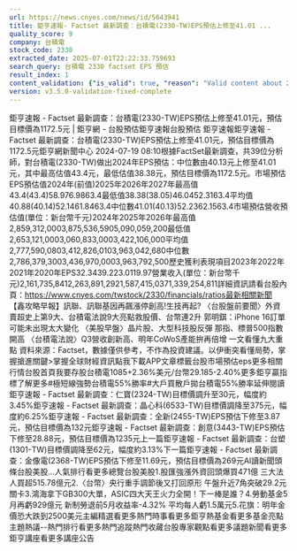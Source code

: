 ```yaml
---
url: https://news.cnyes.com/news/id/5643941
title: 鉅亨速報- Factset 最新調查：台積電(2330-TW)EPS預估上修至41.01 ...
quality_score: 9
company: 台積電
stock_code: 2330
extracted_date: 2025-07-01T22:22:33.759693
search_query: 台積電 2330 factset EPS 預估
result_index: 1
content_validation: {"is_valid": true, "reason": "Valid content about 2330"}
version: v3.5.0-validation-fixed-complete
---
```


鉅亨速報 - Factset 最新調查：台積電(2330-TW)EPS預估上修至41.01元，預估目標價為1172.5元 | 鉅亨網 - 台股預估‌‌鉅亨速報台股預估 鉅亨速報鉅亨速報 - Factset 最新調查：台積電(2330-TW)EPS預估上修至41.01元，預估目標價為1172.5元鉅亨網新聞中心 2024-07-19 08:10‌根據FactSet最新調查，共39位分析師，對台積電(2330-TW)做出2024年EPS預估：中位數由40.13元上修至41.01元，其中最高估值43.4元，最低估值38.38元，預估目標價為1172.5元。市場預估EPS預估值2024年(前值)2025年2026年2027年最高值43.4(43.4)58.976.9863.4最低值38.38(38.05)46.0452.3163.4平均值40.88(40.14)52.1461.8463.4中位數41.01(40.13)52.2362.1563.4市場預估營收‌預估值(單位：新台幣千元)2024年2025年2026年最高值2,859,312,0003,875,536,5905,090,059,200最低值2,653,121,0003,060,833,0003,422,106,000平均值2,777,590,0803,412,826,0103,963,042,680中位數2,786,379,3003,436,970,0003,963,792,500歷史獲利表現項目2023年2022年2021年2020年EPS32.3439.223.0119.97營業收入(單位：新台幣千元)2,161,735,8412,263,891,2921,587,415,0371,339,254,811詳細資訊請看台股內頁：https://www.cnyes.com/twstock/2330/financials/ratios最新相關新聞 【鑫攻略早報】訊聯、訊聯基因再飆漲停創高!生技再起? 〈台股盤前要聞〉外資賣超史上第9大、台積電法說9大亮點救股價、台幣連2升 郭明錤：iPhone 16訂單可能未出現太大變化 〈美股早盤〉晶片股、大型科技股反彈 那指、標普500指數開高 〈台積電法說〉Q3營收創新高、明年CoWoS產能拚再倍增 一文看懂九大重點 資料來源：Factset，數據僅供參考，不作為投資建議。以伊衝突看懂局勢，掌握搶進關鍵>掌握全球財經資訊點我下載APP文章標籤台股市場預估eps更多相關行情台股首頁我要存股台積電1085+2.36%美元/台幣29.185-2.40%更多鉅亨贏指標了解更多#極短線強勢台積電55%勝率#大戶買散戶拋台積電55%勝率延伸閱讀鉅亨速報 - Factset 最新調查：仁寶(2324-TW)目標價調升至30元，幅度約3.45%鉅亨速報 - Factset 最新調查：晶心科(6533-TW)目標價調降至375元，幅度約6.25%鉅亨速報 - Factset 最新調查：全新(2455-TW)EPS預估下修至3.87元，預估目標價為132元鉅亨速報 - Factset 最新調查：創意(3443-TW)EPS預估下修至28.88元，預估目標價為1235元‌上一篇鉅亨速報 - Factset 最新調查：台塑(1301-TW)目標價調降至62元，幅度約3.13%下一篇鉅亨速報 - Factset 最新調查：金像電(2368-TW)EPS預估下修至11.69元，預估目標價為269元‌‌AI讀新聞頭條台股美股...人氣排行看更多總覽台股美股1.股匯強漲外資回頭爆買471億 三大法人買超515.78億元2.〈台幣〉央行重手調節後又打回原形 午盤升近7角突破29.2元關卡3.鴻海拿下GB300大單，ASIC四大天王火力全開！下一棒是誰？4.勞動基金5月再虧929億元 新制勞退前5月收益率-4.32% 平均每人虧1.5萬元5.花旗：明年金價恐大跌到2500美元‌主編精選看更多‌熱門時事看更多‌‌‌‌‌‌‌‌‌‌‌‌‌‌‌‌‌鉅亨熱基金看更多基金亮點主題熱議‌‌‌‌--‌‌‌‌熱門排行看更多熱門追蹤熱門收藏‌‌‌‌‌‌‌‌‌台股專家觀點看更多議題新聞看更多鉅亨講座看更多講座公告‌‌‌‌‌‌‌‌